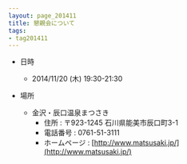```yaml
---
layout: page_201411
title: 懇親会について
tags:
- tag201411
---
```


* 日時
  * 2014/11/20 (木) 19:30-21:30

* 場所
  * 金沢・辰口温泉まつさき
    * 住所 : 〒923-1245 石川県能美市辰口町3-1
    * 電話番号 : 0761-51-3111
    * ホームページ : [http://www.matsusaki.jp/](http://www.matsusaki.jp/)
